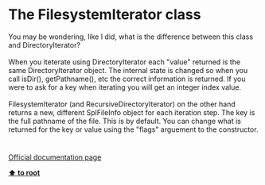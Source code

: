 # The FilesystemIterator class




<div class="phpcode"><span class="html">
You may be wondering, like I did, what is the difference between this class and DirectoryIterator?<br><br>When you iteterate using DirectoryIterator each &quot;value&quot; returned is the same DirectoryIterator object. The internal state is changed so when you call isDir(), getPathname(), etc the correct information is returned. If you were to ask for a key when iterating you will get an integer index value.<br><br>FilesystemIterator (and RecursiveDirectoryIterator) on the other hand returns a new, different SplFileInfo object for each iteration step. The key is the full pathname of the file. This is by default. You can change what is returned for the key or value using the &quot;flags&quot; arguement to the constructor.</span>
</div>
  

#

[Official documentation page](https://www.php.net/manual/en/class.filesystemiterator.php)

**[⬆ to root](/)**